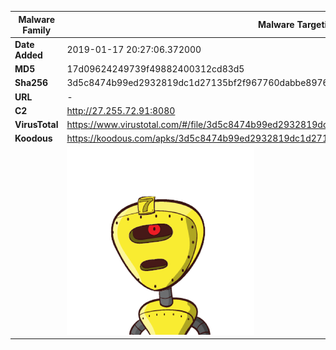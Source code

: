 | Malware Family | Malware Targeting South Koreans                              |
| -------------- | ------------------------------------------------------------ |
| **Date Added** | 2019-01-17 20:27:06.372000                                                   |
| **MD5**        | 17d09624249739f49882400312cd83d5                             |
| **Sha256**     | 3d5c8474b99ed2932819dc1d27135bf2f967760dabbe8976a9b4e96f836ec4a8 |
| **URL**        | -                                                            |
| **C2**         | http://27.255.72.91:8080 |
| **VirusTotal** | https://www.virustotal.com/#/file/3d5c8474b99ed2932819dc1d27135bf2f967760dabbe8976a9b4e96f836ec4a8/detection |
| **Koodous**    | https://koodous.com/apks/3d5c8474b99ed2932819dc1d27135bf2f967760dabbe8976a9b4e96f836ec4a8 |
|                | ![](../assets/3d5c8474b99ed2932819dc1d27135bf2f967760dabbe8976a9b4e96f836ec4a8.png) |